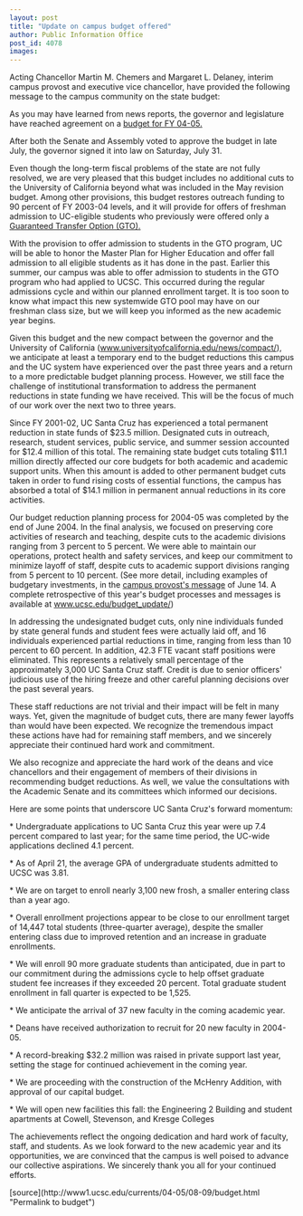 ```yaml
---
layout: post
title: "Update on campus budget offered"
author: Public Information Office
post_id: 4078
images:
---
```


<p>
  Acting Chancellor Martin M. Chemers and Margaret L. Delaney, interim campus provost and executive vice chancellor, have provided the following message to the campus community on the state budget:<br>
</p>
<p>
  As you may have learned from news reports, the governor and legislature have reached agreement on a <a href="http://www.ucop.edu/news/archives/2004/aug2.htm">budget for FY 04-05.</a>
</p>
<p>
  After both the Senate and Assembly voted to approve the budget in late July, the governor signed it into law on Saturday, July 31.<br>
</p>
<p>
  Even though the long-term fiscal problems of the state are not fully resolved, we are very pleased that this budget includes no additional cuts to the University of California beyond what was included in the May revision budget. Among other provisions, this budget restores outreach funding to 90 percent of FY 2003-04 levels, and it will provide for offers of freshman admission to UC-eligible students who previously were offered only a <a href="http://www.ucop.edu/news/archives/2004/jul29.htm">Guaranteed Transfer Option (GTO).</a>
</p>
<p>
  With the provision to offer admission to students in the GTO program, UC will be able to honor the Master Plan for Higher Education and offer fall admission to all eligible students as it has done in the past. Earlier this summer, our campus was able to offer admission to students in the GTO program who had applied to UCSC. This occurred during the regular admissions cycle and within our planned enrollment target. It is too soon to know what impact this new systemwide GTO pool may have on our freshman class size, but we will keep you informed as the new academic year begins.<br>
</p>
<p>
  Given this budget and the new compact between the governor and the University of California (<a href="http://www.universityofcalifornia.edu/news/compact/">www.universityofcalifornia.edu/news/compact/</a>), we anticipate at least a temporary end to the budget reductions this campus and the UC system have experienced over the past three years and a return to a more predictable budget planning process. However, we still face the challenge of institutional transformation to address the permanent reductions in state funding we have received. This will be the focus of much of our work over the next two to three years.<br>
</p>
<p>
  Since FY 2001-02, UC Santa Cruz has experienced a total permanent reduction in state funds of $23.5 million. Designated cuts in outreach, research, student services, public service, and summer session accounted for $12.4 million of this total. The remaining state budget cuts totaling $11.1 million directly affected our core budgets for both academic and academic support units. When this amount is added to other permanent budget cuts taken in order to fund rising costs of essential functions, the campus has absorbed a total of $14.1 million in permanent annual reductions in its core activities.<br>
</p>
<p>
  Our budget reduction planning process for 2004-05 was completed by the end of June 2004. In the final analysis, we focused on preserving core activities of research and teaching, despite cuts to the academic divisions ranging from 3 percent to 5 percent. We were able to maintain our operations, protect health and safety services, and keep our commitment to minimize layoff of staff, despite cuts to academic support divisions ranging from 5 percent to 10 percent. (See more detail, including examples of budgetary investments, in the <a href="http://www.ucsc.edu/news_events/messages/03-04/06-14.budget.htm">campus provost's message</a> of June 14. A complete retrospective of this year's budget processes and messages is available at <a href="http://www.ucsc.edu/budget_update/">www.ucsc.edu/budget_update/</a>)<br>
</p>
<p>
  In addressing the undesignated budget cuts, only nine individuals funded by state general funds and student fees were actually laid off, and 16 individuals experienced partial reductions in time, ranging from less than 10 percent to 60 percent. In addition, 42.3 FTE vacant staff positions were eliminated. This represents a relatively small percentage of the approximately 3,000 UC Santa Cruz staff. Credit is due to senior officers' judicious use of the hiring freeze and other careful planning decisions over the past several years.<br>
</p>
<p>
  These staff reductions are not trivial and their impact will be felt in many ways. Yet, given the magnitude of budget cuts, there are many fewer layoffs than would have been expected. We recognize the tremendous impact these actions have had for remaining staff members, and we sincerely appreciate their continued hard work and commitment.<br>
</p>
<p>
  We also recognize and appreciate the hard work of the deans and vice chancellors and their engagement of members of their divisions in recommending budget reductions. As well, we value the consultations with the Academic Senate and its committees which informed our decisions.<br>
</p>
<p>
  Here are some points that underscore UC Santa Cruz's forward momentum:<br>
</p>
<p>
  * Undergraduate applications to UC Santa Cruz this year were up 7.4 percent compared to last year; for the same time period, the UC-wide applications declined 4.1 percent.<br>
</p>
<p>
  * As of April 21, the average GPA of undergraduate students admitted to UCSC was 3.81.<br>
</p>
<p>
  * We are on target to enroll nearly 3,100 new frosh, a smaller entering class than a year ago.<br>
</p>
<p>
  * Overall enrollment projections appear to be close to our enrollment target of 14,447 total students (three-quarter average), despite the smaller entering class due to improved retention and an increase in graduate enrollments.<br>
</p>
<p>
  * We will enroll 90 more graduate students than anticipated, due in part to our commitment during the admissions cycle to help offset graduate student fee increases if they exceeded 20 percent. Total graduate student enrollment in fall quarter is expected to be 1,525.<br>
</p>
<p>
  * We anticipate the arrival of 37 new faculty in the coming academic year.<br>
</p>
<p>
  * Deans have received authorization to recruit for 20 new faculty in 2004-05.<br>
</p>
<p>
  * A record-breaking $32.2 million was raised in private support last year, setting the stage for continued achievement in the coming year.<br>
</p>
<p>
  * We are proceeding with the construction of the McHenry Addition, with approval of our capital budget.<br>
</p>
<p>
  * We will open new facilities this fall: the Engineering 2 Building and student apartments at Cowell, Stevenson, and Kresge Colleges<br>
</p>
<p>
  The achievements reflect the ongoing dedication and hard work of faculty, staff, and students. As we look forward to the new academic year and its opportunities, we are convinced that the campus is well poised to advance our collective aspirations. We sincerely thank you all for your continued efforts.<br>
</p>
[source](http://www1.ucsc.edu/currents/04-05/08-09/budget.html "Permalink to budget")
